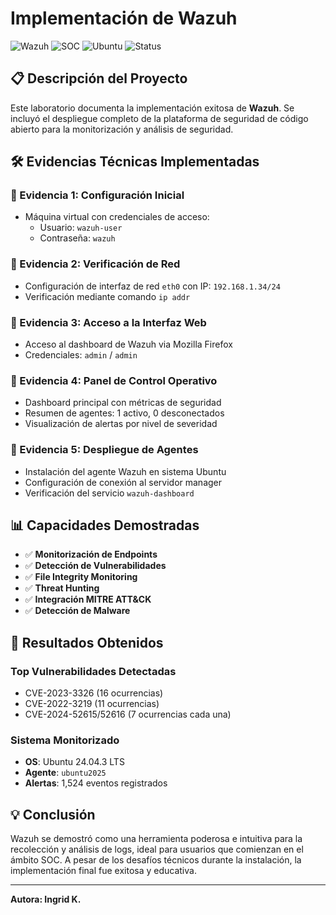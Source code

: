 # Implementación de Wazuh

![Wazuh](https://img.shields.io/badge/Wazuh-Platform-blue)
![SOC](https://img.shields.io/badge/SOC-Level%201-orange)
![Ubuntu](https://img.shields.io/badge/OS-Ubuntu%2024.04-orange)
![Status](https://img.shields.io/badge/Status-Completed-green)

## 📋 Descripción del Proyecto

Este laboratorio documenta la implementación exitosa de **Wazuh**. Se incluyó el despliegue completo de la plataforma de seguridad de código abierto para la monitorización y análisis de seguridad.

## 🛠️ Evidencias Técnicas Implementadas

### 🔹 Evidencia 1: Configuración Inicial
- Máquina virtual con credenciales de acceso:
  - Usuario: `wazuh-user`
  - Contraseña: `wazuh`

### 🔹 Evidencia 2: Verificación de Red
- Configuración de interfaz de red `eth0` con IP: `192.168.1.34/24`
- Verificación mediante comando `ip addr`

### 🔹 Evidencia 3: Acceso a la Interfaz Web
- Acceso al dashboard de Wazuh via Mozilla Firefox
- Credenciales: `admin` / `admin`

### 🔹 Evidencia 4: Panel de Control Operativo
- Dashboard principal con métricas de seguridad
- Resumen de agentes: 1 activo, 0 desconectados
- Visualización de alertas por nivel de severidad

### 🔹 Evidencia 5: Despliegue de Agentes
- Instalación del agente Wazuh en sistema Ubuntu
- Configuración de conexión al servidor manager
- Verificación del servicio `wazuh-dashboard`

## 📊 Capacidades Demostradas

- ✅ **Monitorización de Endpoints**
- ✅ **Detección de Vulnerabilidades**
- ✅ **File Integrity Monitoring**
- ✅ **Threat Hunting**
- ✅ **Integración MITRE ATT&CK**
- ✅ **Detección de Malware**

## 🎯 Resultados Obtenidos

### Top Vulnerabilidades Detectadas
- CVE-2023-3326 (16 ocurrencias)
- CVE-2022-3219 (11 ocurrencias)
- CVE-2024-52615/52616 (7 ocurrencias cada una)

### Sistema Monitorizado
- **OS**: Ubuntu 24.04.3 LTS
- **Agente**: `ubuntu2025`
- **Alertas**: 1,524 eventos registrados

## 💡 Conclusión

Wazuh se demostró como una herramienta poderosa e intuitiva para la recolección y análisis de logs, ideal para usuarios que comienzan en el ámbito SOC. A pesar de los desafíos técnicos durante la instalación, la implementación final fue exitosa y educativa.

---
 
**Autora: Ingrid K.**

